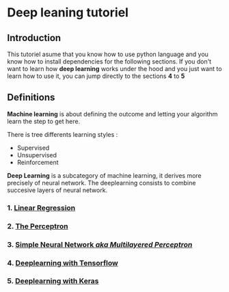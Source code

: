 # Deep leaning tutoriel

## Introduction

This tutoriel asume that you know how to use python language and you know how to install dependencies for the following sections.
If you don't want to learn how **deep learning** works under the hood and you just want to learn how to use it, you can jump directly to the sections **4** to **5**

## Definitions

**Machine learning** is about defining the outcome and letting your algorithm learn the step to get here.

There is tree differents learning styles :
 * Supervised
 * Unsupervised
 * Reinforcement
 
**Deep Learning** is a subcategory of machine learning, it derives more precisely of neural network. The deeplearning consists to combine succesive layers of neural network.

### 1. [Linear Regression](https://nicolas-constanty.github.io/DeepLearning-Tutorial/linear_regression)
### 2. [The Perceptron](https://nicolas-constanty.github.io/DeepLearning-Tutorial/perceptron)
### 3. [Simple Neural Network *aka Multilayered Perceptron*](https://nicolas-constanty.github.io/DeepLearning-Tutorial/multilayered_perceptron)
### 4. [Deeplearning with Tensorflow](https://nicolas-constanty.github.io/DeepLearning-Tutorial/deeplearning_with_tensorflow)
### 5. [Deeplearning with Keras](https://nicolas-constanty.github.io/DeepLearning-Tutorial/deeplearning_with_keras)
